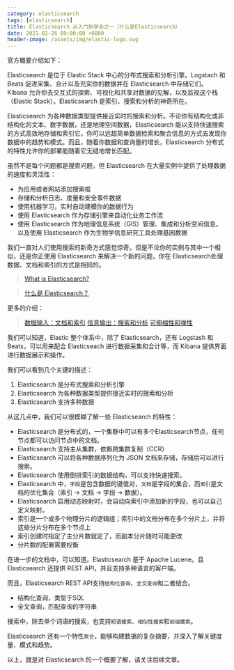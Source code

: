 ```yaml
---
category: elasticsearch
tags: [elasticsearch]
title: Elasticsearch 从入门到学会之一（什么是Elasticsearch）
date: 2021-02-26 09:00:00 +0800
header-image: /assets/img/elastic-logo.svg
---
```


官方概要介绍如下：

Elasticsearch 是位于 Elastic Stack 中心的分布式搜索和分析引擎。Logstach 和 Beats 促进采集、合计以及充实你的数据并在 Elasticsearch 中存储它们。Kibana 允许你去交互式的探索、可视化和共享对数据的见解，以及监视这个栈（Elastic Stack）。Elasticsearch 是索引、搜索和分析的神奇所在。

<!-- more -->

Elasticsearch 为各种数据类型提供接近实时的搜索和分析。不论你有结构化或非结构化的文本、数字数据，还是地理空间数据，Elasticsearch 能以支持快速搜索的方式高效地存储和索引它。你可以远超简单数据检索和聚合信息的方式去发现你数据中的趋势和模式。而且，随着你数据和查询量的增长，Elasticsearch 分布式的特性允许你的部署能随着它无缝地增长匹配。

虽然不是每个问题都是搜索问题，但 Elasticsearch 在大量实例中提供了处理数据的速度和灵活性：

- 为应用或者网站添加搜索框
- 存储和分析日志、度量和安全事件数据
- 使用机器学习，实时自动建模你的数据行为
- 使用 Elasticsearch 作为存储引擎来自动化业务工作流
- 使用 Elasticsearch 作为地理信息系统（GIS）管理、集成和分析空间信息，以及使用 Elasticsearch 作为生物学信息研究工具处理基因数据

我们一直对人们使用搜索的新奇方式感觉惊奇。但是不论你的实例与其中一个相似，还是你正使用 Elasticsearch 来解决一个新的问题，你在 Elasticsearch处理数据、文档和索引的方式是相同的。

> [What is Elasticsearch?](https://www.elastic.co/guide/en/elasticsearch/reference/current/elasticsearch-intro.html)

> [什么是 Elasticsearch？](https://elasticsearch.bookhub.tech/#/es)

更多的介绍：
> [数据输入：文档和索引](https://elasticsearch.bookhub.tech/#/intro/datain)
> [信息输出：搜索和分析](https://elasticsearch.bookhub.tech/#/intro/inforout)
> [可伸缩性和弹性](https://elasticsearch.bookhub.tech/#/intro/scalability)

我们可以知道，Elastic 整个体系中，除了 Elasticsearch，还有 Logstash 和 Beats，可以用来配合 Elasticseach 进行数据采集和合计等，而 Kibana 提供界面进行数据展示和操作。

我们可以看到几个关键的描述：
1. Elasticsearch 是分布式搜索和分析引擎
2. Elasticsearch 为各种数据类型提供接近实时的搜索和分析
3. Elasticsearch 支持多种数据

从这几点中，我们可以很模糊了解一些 Elasticsearch 的特性：

- Elasticsearch 是分布式的，一个集群中可以有多个Elasticsearch节点，任何节点都可以访问节点中的文档。
- Elasticsearch 支持主从集群，依赖跨集群复制（CCR）
- Elasticsearch 可以将各种数据序列化为 JSON 文档来存储，存储后可以进行搜索。
- Elasticsearch 使用倒排索引的数据结构，可以支持快速搜索。
- Elasticsearch 中，`字段`是包含数据的键值对，`文档`是字段的集合，而`索引`是文档的优化集合（索引 -> 文档 -> 字段 -> 数据）。
- Elasticsearch 启用动态映射时，会自动向索引中添加新的字段，也可以自己定义映射。
- 索引是一个或多个物理分片的逻辑组；索引中的文档分布在多个分片上，并将这些分片分布在多个节点上
- 索引创建时指定了主分片数就定了，而副本分片随时可能更改
- 分片数的配置需要权衡

在进一步的文档中，可以知道。Elasticsearch 基于 Apache Lucene。且 Elasticsearch 还提供 REST API，并且支持多种语言的客户端。

而且，Elasticsearch REST API支持`结构化查询`、`全文查询`和二者结合。

- 结构化查询，类型于SQL
- 全文查询，匹配查询的字符串

搜索中，除去单个词语的搜索，也支持`短语搜索`、`相似性搜索`和`前缀搜索`。

Elasticsearch 还有一个特性`聚合`，能够构建数据的复杂摘要，并深入了解关键度量、模式和趋势。

以上，就是对 Elasticsearch 的一个概要了解，请关注后续文章。

